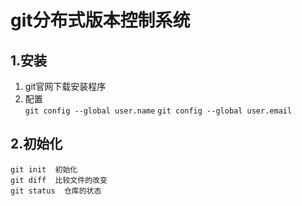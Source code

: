 # git分布式版本控制系统
## 1.安装 ##
1. git官网下载安装程序
2. 配置  
         `git config --global user.name`
         `git config --global user.email`
## 2.初始化 ##
    git init  初始化
    git diff  比较文件的改变
    git status  仓库的状态